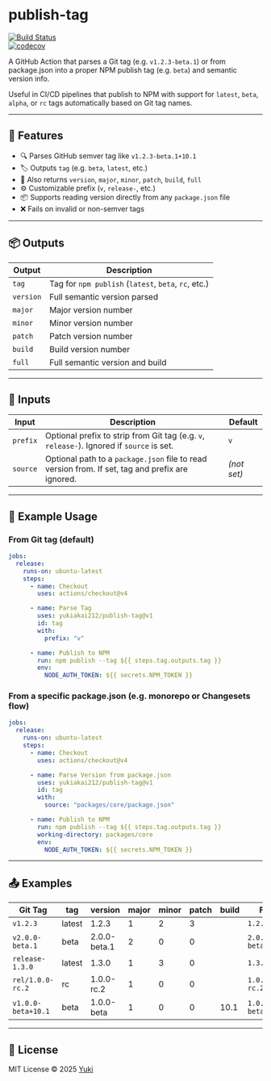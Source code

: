 # publish-tag

[![Build Status][github-build-url]][github-repo-url]  
[![codecov][codecov-image]][codecov-url]

A GitHub Action that parses a Git tag (e.g. `v1.2.3-beta.1`) or from package.json into a proper NPM publish tag (e.g. `beta`) and semantic version info.

Useful in CI/CD pipelines that publish to NPM with support for `latest`, `beta`, `alpha`, or `rc` tags automatically based on Git tag names.

---

## 🚀 Features

* 🔍 Parses GitHub semver tag like `v1.2.3-beta.1+10.1`
* 🏷 Outputs `tag` (e.g. `beta`, `latest`, etc.)
* 🔢 Also returns `version`, `major`, `minor`, `patch`, `build`, `full`
* ⚙️ Customizable prefix (`v`, `release-`, etc.)
* 📦 Supports reading version directly from any `package.json` file
* ❌ Fails on invalid or non-semver tags

---

## 📦 Outputs

| Output    | Description                                          |
| --------- | ---------------------------------------------------- |
| `tag`     | Tag for `npm publish` (`latest`, `beta`, `rc`, etc.) |
| `version` | Full semantic version parsed                         |
| `major`   | Major version number                                 |
| `minor`   | Minor version number                                 |
| `patch`   | Patch version number                                 |
| `build`   | Build version number                                 |
| `full`    | Full semantic version and build                      |

---

## 🔧 Inputs

| Input    | Description                                                                                   | Default        |
| -------- | --------------------------------------------------------------------------------------------- | -------------- |
| `prefix` | Optional prefix to strip from Git tag (e.g. `v`, `release-`). Ignored if `source` is set.     | `v`            |
| `source` | Optional path to a `package.json` file to read version from. If set, tag and prefix are ignored. | *(not set)*    |

---

## 🧪 Example Usage

### From Git tag (default)

```yaml
jobs:
  release:
    runs-on: ubuntu-latest
    steps:
      - name: Checkout
        uses: actions/checkout@v4

      - name: Parse Tag
        uses: yukiakai212/publish-tag@v1
        id: tag
        with:
          prefix: "v"

      - name: Publish to NPM
        run: npm publish --tag ${{ steps.tag.outputs.tag }}
        env:
          NODE_AUTH_TOKEN: ${{ secrets.NPM_TOKEN }}
```

### From a specific package.json (e.g. monorepo or Changesets flow)

```yaml
jobs:
  release:
    runs-on: ubuntu-latest
    steps:
      - name: Checkout
        uses: actions/checkout@v4

      - name: Parse Version from package.json
        uses: yukiakai212/publish-tag@v1
        id: tag
        with:
          source: "packages/core/package.json"

      - name: Publish to NPM
        run: npm publish --tag ${{ steps.tag.outputs.tag }}
        working-directory: packages/core
        env:
          NODE_AUTH_TOKEN: ${{ secrets.NPM_TOKEN }}
```

---

## 📤 Examples

| Git Tag            | tag      | version      | major | minor | patch | build | Full               |
| ------------------ | -------- | ------------ | ----- | ----- | ----- | ----- | ------------------ |
| `v1.2.3`           | latest   | 1.2.3        | 1     | 2     | 3     |       | `1.2.3`            |
| `v2.0.0-beta.1`    | beta     | 2.0.0-beta.1 | 2     | 0     | 0     |       | `2.0.0-beta.1`     |
| `release-1.3.0`    | latest   | 1.3.0        | 1     | 3     | 0     |       | `1.3.0`            |
| `rel/1.0.0-rc.2`   | rc       | 1.0.0-rc.2   | 1     | 0     | 0     |       | `1.0.0-rc.2`       |
| `v1.0.0-beta+10.1` | beta     | 1.0.0-beta   | 1     | 0     | 0     | 10.1  | `1.0.0-beta+10.1`  |

---

## 📘 License

MIT License © 2025 [Yuki](https://github.com/yukiakai212)

[codecov-image]: https://codecov.io/gh/yukiakai212/publish-tag/branch/main/graph/badge.svg  
[codecov-url]: https://codecov.io/gh/yukiakai212/publish-tag  
[github-build-url]: https://github.com/yukiakai212/publish-tag/actions/workflows/build.yml/badge.svg  
[github-repo-url]: https://github.com/yukiakai212/publish-tag/